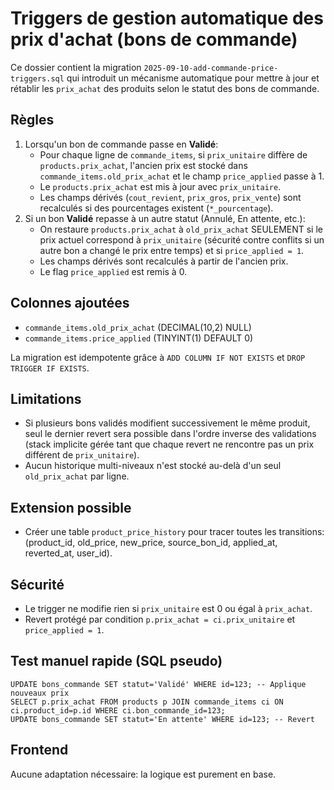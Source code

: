 # Triggers de gestion automatique des prix d'achat (bons de commande)

Ce dossier contient la migration `2025-09-10-add-commande-price-triggers.sql` qui introduit un mécanisme automatique pour mettre à jour et rétablir les `prix_achat` des produits selon le statut des bons de commande.

## Règles
1. Lorsqu'un bon de commande passe en **Validé**:
   - Pour chaque ligne de `commande_items`, si `prix_unitaire` diffère de `products.prix_achat`, l'ancien prix est stocké dans `commande_items.old_prix_achat` et le champ `price_applied` passe à 1.
   - Le `products.prix_achat` est mis à jour avec `prix_unitaire`.
   - Les champs dérivés (`cout_revient`, `prix_gros`, `prix_vente`) sont recalculés si des pourcentages existent (`*_pourcentage`).
2. Si un bon **Validé** repasse à un autre statut (Annulé, En attente, etc.):
   - On restaure `products.prix_achat` à `old_prix_achat` SEULEMENT si le prix actuel correspond à `prix_unitaire` (sécurité contre conflits si un autre bon a changé le prix entre temps) et si `price_applied = 1`.
   - Les champs dérivés sont recalculés à partir de l'ancien prix.
   - Le flag `price_applied` est remis à 0.

## Colonnes ajoutées
- `commande_items.old_prix_achat` (DECIMAL(10,2) NULL)
- `commande_items.price_applied` (TINYINT(1) DEFAULT 0)

La migration est idempotente grâce à `ADD COLUMN IF NOT EXISTS` et `DROP TRIGGER IF EXISTS`.

## Limitations
- Si plusieurs bons validés modifient successivement le même produit, seul le dernier revert sera possible dans l'ordre inverse des validations (stack implicite gérée tant que chaque revert ne rencontre pas un prix différent de `prix_unitaire`).
- Aucun historique multi-niveaux n'est stocké au-delà d'un seul `old_prix_achat` par ligne.

## Extension possible
- Créer une table `product_price_history` pour tracer toutes les transitions: (product_id, old_price, new_price, source_bon_id, applied_at, reverted_at, user_id).

## Sécurité
- Le trigger ne modifie rien si `prix_unitaire` est 0 ou égal à `prix_achat`.
- Revert protégé par condition `p.prix_achat = ci.prix_unitaire` et `price_applied = 1`.

## Test manuel rapide (SQL pseudo)
```
UPDATE bons_commande SET statut='Validé' WHERE id=123; -- Applique nouveaux prix
SELECT p.prix_achat FROM products p JOIN commande_items ci ON ci.product_id=p.id WHERE ci.bon_commande_id=123;
UPDATE bons_commande SET statut='En attente' WHERE id=123; -- Revert
```

## Frontend
Aucune adaptation nécessaire: la logique est purement en base.
